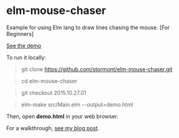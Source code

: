 # elm-mouse-chaser
Example for using Elm lang to draw lines chasing the mouse. [For Beginners]

[See the demo](http://stormont.github.io/elm-mouse-chaser/demo.html)

To run it locally:

> git clone https://github.com/stormont/elm-mouse-chaser.git
 
> cd elm-mouse-chaser
 
> git checkout 2015.10.27.01
 
> elm-make src/Main.elm --output=demo.html

Then, open **demo.html** in your web browser.

For a walkthrough, [see my blog post]().
